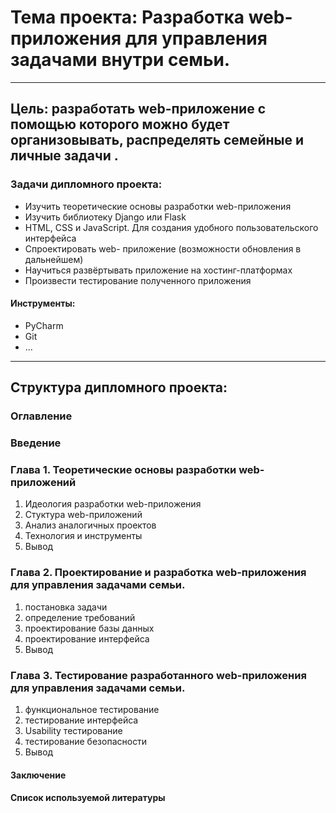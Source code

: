 # Тема проекта: Разработка web-приложения для управления задачами внутри семьи.
___
## Цель: разработать web-приложение с помощью которого можно будет организовывать, распределять семейные и личные задачи .

### Задачи дипломного проекта:
- Изучить теоретические основы разработки web-приложения
- Изучить библиотеку Django или Flask
- HTML, CSS и JavaScript.  Для создания удобного пользовательского интерфейса
- Спроектировать web- приложение (возможности обновления в дальнейшем)
- Научиться развёртывать приложение на хостинг-платформах
- Произвести тестирование полученного приложения

#### Инструменты:
- PyCharm
- Git
- …
____
## Структура дипломного проекта:
### Оглавление
### Введение
### Глава 1. Теоретические основы разработки web-приложений
1. Идеология разработки web-приложения
2. Стуктура web-приложений
3. Анализ аналогичных проектов
4. Технология и инструменты
5. Вывод
### Глава 2. Проектирование и разработка web-приложения для управления задачами семьи.
1. постановка задачи
2. определение требований
2. проектирование базы данных
2. проектирование интерфейса
5. Вывод
### Глава 3. Тестирование разработанного web-приложения для управления задачами семьи.
1. функциональное тестирование
2. тестирование интерфейса
3. Usability тестирование
4. тестирование безопасности
5. Вывод
#### Заключение
#### Список используемой литературы

